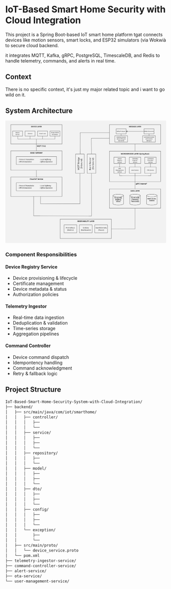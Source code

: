 # IoT-Based Smart Home Security with Cloud Integration

This project is a Spring Boot-based IoT smart home platform tgat connects devices like motion sensors, smart locks, and ESP32 simulators (via Wokwià to secure cloud backend.

it integrates MQTT, Kafka, gRPC, PostgreSQL, TimescaleDB, and Redis to handle telemetry, commands, and alerts in real time.

## Context
There is no specific context, it's just my major related topic and i want to go wild on it.

## System Architecture
![System Architecture Overview](docs/assets/System-design.jpg)

### Component Responsibilities
#### Device Registry Service
- Device provisioning & lifecycle
- Certificate management
- Device metadata & status
- Authorization policies

#### Telemetry Ingestor
- Real-time data ingestion
- Deduplication & validation
- Time-series storage
- Aggregation pipelines

#### Command Controller
- Device command dispatch
- Idempontency handling
- Command acknowledgment
- Retry & fallback logic

## Project Structure
```
IoT-Based-Smart-Home-Security-System-with-Cloud-Integration/
├── backend/
│   ├── src/main/java/com/iot/smarthome/
│   │   ├── controller/
│   │   │   ├── 
│   │   │   └── 
│   │   ├── service/
│   │   │   ├── 
│   │   │   ├── 
│   │   │   └── 
│   │   ├── repository/
│   │   │   ├── 
│   │   │   └── 
│   │   ├── model/
│   │   │   ├── 
│   │   │   ├── 
│   │   │   └── 
│   │   ├── dto/
│   │   │   ├── 
│   │   │   ├── 
│   │   │   └── 
│   │   ├── config/
│   │   │   ├── 
│   │   │   ├── 
│   │   │   └── 
│   │   └── exception/
│   │       ├── 
│   │       └── 
│   ├── src/main/proto/
│   │   └── device_service.proto
│   └── pom.xml
├── telemetry-ingestor-service/
├── command-controller-service/
├── alert-service/
├── ota-service/
└── user-management-service/
```
